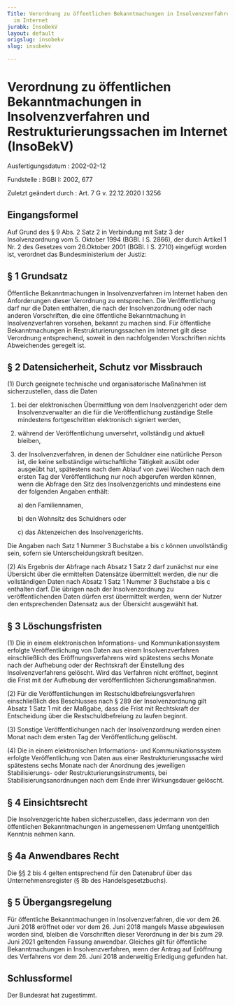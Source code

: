 ```yaml
---
Title: Verordnung zu öffentlichen Bekanntmachungen in Insolvenzverfahren und Restrukturierungssachen
  im Internet
jurabk: InsoBekV
layout: default
origslug: insobekv
slug: insobekv

---
```


# Verordnung zu öffentlichen Bekanntmachungen in Insolvenzverfahren und Restrukturierungssachen im Internet (InsoBekV)

Ausfertigungsdatum
:   2002-02-12

Fundstelle
:   BGBl I: 2002, 677

Zuletzt geändert durch
:   Art. 7 G v. 22.12.2020 I 3256


## Eingangsformel

Auf Grund des § 9 Abs. 2 Satz 2 in Verbindung mit Satz 3 der
Insolvenzordnung vom 5. Oktober 1994 (BGBl. I S. 2866), der durch
Artikel 1 Nr. 2 des Gesetzes vom 26.Oktober 2001 (BGBl. I S. 2710)
eingefügt worden ist, verordnet das Bundesministerium der Justiz:


## § 1 Grundsatz

Öffentliche Bekanntmachungen in Insolvenzverfahren im Internet haben
den Anforderungen dieser Verordnung zu entsprechen. Die
Veröffentlichung darf nur die Daten enthalten, die nach der
Insolvenzordnung oder nach anderen Vorschriften, die eine öffentliche
Bekanntmachung in Insolvenzverfahren vorsehen, bekannt zu machen sind.
Für öffentliche Bekanntmachungen in Restrukturierungssachen im
Internet gilt diese Verordnung entsprechend, soweit in den
nachfolgenden Vorschriften nichts Abweichendes geregelt ist.


## § 2 Datensicherheit, Schutz vor Missbrauch

(1) Durch geeignete technische und organisatorische Maßnahmen ist
sicherzustellen, dass die Daten

1.  bei der elektronischen Übermittlung von dem Insolvenzgericht oder dem
    Insolvenzverwalter an die für die Veröffentlichung zuständige Stelle
    mindestens fortgeschritten elektronisch signiert werden,


2.  während der Veröffentlichung unversehrt, vollständig und aktuell
    bleiben,


3.  der Insolvenzverfahren, in denen der Schuldner eine natürliche Person
    ist, die keine selbständige wirtschaftliche Tätigkeit ausübt oder
    ausgeübt hat, spätestens nach dem Ablauf von zwei Wochen nach dem
    ersten Tag der Veröffentlichung nur noch abgerufen werden können, wenn
    die Abfrage den Sitz des Insolvenzgerichts und mindestens eine der
    folgenden Angaben enthält:

    a)  den Familiennamen,


    b)  den Wohnsitz des Schuldners oder


    c)  das Aktenzeichen des Insolvenzgerichts.






Die Angaben nach Satz 1 Nummer 3 Buchstabe a bis c können
unvollständig sein, sofern sie Unterscheidungskraft besitzen.

(2) Als Ergebnis der Abfrage nach Absatz 1 Satz 2 darf zunächst nur
eine Übersicht über die ermittelten Datensätze übermittelt werden, die
nur die vollständigen Daten nach Absatz 1 Satz 1 Nummer 3 Buchstabe a
bis c enthalten darf. Die übrigen nach der Insolvenzordnung zu
veröffentlichenden Daten dürfen erst übermittelt werden, wenn der
Nutzer den entsprechenden Datensatz aus der Übersicht ausgewählt hat.


## § 3 Löschungsfristen

(1) Die in einem elektronischen Informations- und Kommunikationssystem
erfolgte Veröffentlichung von Daten aus einem Insolvenzverfahren
einschließlich des Eröffnungsverfahrens wird spätestens sechs Monate
nach der Aufhebung oder der Rechtskraft der Einstellung des
Insolvenzverfahrens gelöscht. Wird das Verfahren nicht eröffnet,
beginnt die Frist mit der Aufhebung der veröffentlichten
Sicherungsmaßnahmen.

(2) Für die Veröffentlichungen im Restschuldbefreiungsverfahren
einschließlich des Beschlusses nach § 289 der Insolvenzordnung gilt
Absatz 1 Satz 1 mit der Maßgabe, dass die Frist mit Rechtskraft der
Entscheidung über die Restschuldbefreiung zu laufen beginnt.

(3) Sonstige Veröffentlichungen nach der Insolvenzordnung werden einen
Monat nach dem ersten Tag der Veröffentlichung gelöscht.

(4) Die in einem elektronischen Informations- und Kommunikationssystem
erfolgte Veröffentlichung von Daten aus einer Restrukturierungssache
wird spätestens sechs Monate nach der Anordnung des jeweiligen
Stabilisierungs- oder Restrukturierungsinstruments, bei
Stabilisierungsanordnungen nach dem Ende ihrer Wirkungsdauer gelöscht.


## § 4 Einsichtsrecht

Die Insolvenzgerichte haben sicherzustellen, dass jedermann von den
öffentlichen Bekanntmachungen in angemessenem Umfang unentgeltlich
Kenntnis nehmen kann.


## § 4a Anwendbares Recht

Die §§ 2 bis 4 gelten entsprechend für den Datenabruf über das
Unternehmensregister (§ 8b des Handelsgesetzbuchs).


## § 5 Übergangsregelung

Für öffentliche Bekanntmachungen in Insolvenzverfahren, die vor dem
26\. Juni 2018 eröffnet oder vor dem 26. Juni 2018 mangels Masse
abgewiesen worden sind, bleiben die Vorschriften dieser Verordnung in
der bis zum 29. Juni 2021 geltenden Fassung anwendbar. Gleiches gilt
für öffentliche Bekanntmachungen in Insolvenzverfahren, wenn der
Antrag auf Eröffnung des Verfahrens vor dem 26. Juni 2018 anderweitig
Erledigung gefunden hat.


## Schlussformel

Der Bundesrat hat zugestimmt.

